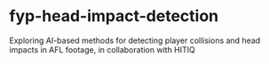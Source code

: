 # fyp-head-impact-detection
Exploring AI-based methods for detecting player collisions and head impacts in AFL footage, in collaboration with HITIQ
